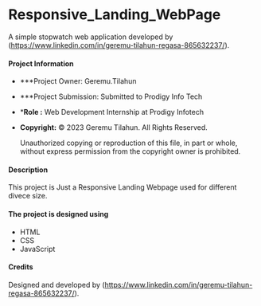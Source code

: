 
# Responsive_Landing_WebPage

A simple stopwatch web application developed by (https://www.linkedin.com/in/geremu-tilahun-regasa-865632237/).

#### Project Information

- ***Project Owner: Geremu.Tilahun
- ***Project Submission: Submitted to Prodigy Info Tech
- ***Role :** Web Development Internship at Prodigy Infotech
- **Copyright:** © 2023 Geremu Tilahun. All Rights Reserved.
  
  Unauthorized copying or reproduction of this file, in part or whole,
  without express permission from the copyright owner is prohibited.

#### Description

This project is Just a Responsive Landing Webpage used for different divece size.


#### The project is designed using

- HTML
- CSS
- JavaScript


#### Credits

Designed and developed by (https://www.linkedin.com/in/geremu-tilahun-regasa-865632237/).
